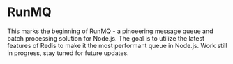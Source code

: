 # RunMQ

This marks the beginning of RunMQ - a pinoeering message queue and batch processing solution for Node.js. 
The goal is to utilize the latest features of Redis to make it the most performant queue in Node.js. 
Work still in progress, stay tuned for future updates. 
